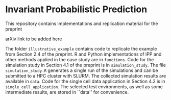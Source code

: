 # Invariant Probabilistic Prediction
This repository contains implementations and replication material for the 
preprint

arXiv link to be added here

The folder ``illustrative_example`` contains code to
replicate the example from Section 2.4 of the preprint.
R and Python implementations of IPP and other methods applied in the case study are in ``functions``. Code for the simulation study in Section 4.1 of the preprint is in ``simulation_study``. The file ``simulation_study.R`` generates a single run of the simulations and can be submitted to a HPC cluster with SLURM. The collected simulation results are available in ``data``. Code for the single cell data application in Section 4.2 is in ``single_cell_application``. The selected test environments, as well as some intermediate results, are stored in ``data'' for convenience.
